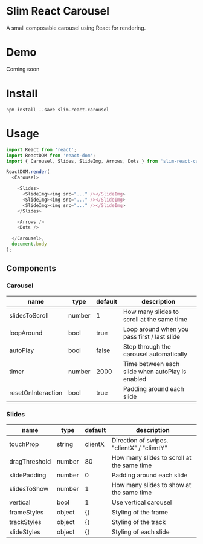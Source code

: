 # Slim React Carousel
A small composable carousel using React for rendering.

Demo
===
Coming soon

Install
=======
```
npm install --save slim-react-carousel
```

Usage
=====
```javascript
import React from 'react';
import ReactDOM from 'react-dom';
import { Carousel, Slides, SlideImg, Arrows, Dots } from 'slim-react-carousel';

ReactDOM.render(
  <Carousel>

    <Slides>
      <SlideImg><img src="..." /></SlideImg>
      <SlideImg><img src="..." /></SlideImg>
      <SlideImg><img src="..." /></SlideImg>
    </Slides>

    <Arrows />
    <Dots />

  </Carousel>,
  document.body
);
```

## Components


### Carousel

<table class="table table-bordered table-striped">
  <thead>
    <tr>
      <th style="width: 100px;">name</th>
      <th style="width: 50px;">type</th>
      <th style="width: 50px;">default</th>
      <th>description</th>
    </tr>
  </thead>
  <tbody>
    <tr>
      <td>slidesToScroll</td>
      <td>number</td>
      <td>1</td>
      <td>How many slides to scroll at the same time</td>
    </tr>
    <tr>
      <td>loopAround</td>
      <td>bool</td>
      <td>true</td>
      <td>Loop around when you pass first / last slide</td>
    </tr>
    <tr>
      <td>autoPlay</td>
      <td>bool</td>
      <td>false</td>
      <td>Step through the carousel automatically</td>
    </tr>
    <tr>
      <td>timer</td>
      <td>number</td>
      <td>2000</td>
      <td>Time between each slide when autoPlay is enabled</td>
    </tr>
    <tr>
      <td>resetOnInteraction</td>
      <td>bool</td>
      <td>true</td>
      <td>Padding around each slide</td>
    </tr>
  </tbody>
</table>

### Slides

<table class="table table-bordered table-striped">
  <thead>
    <tr>
      <th style="width: 100px;">name</th>
      <th style="width: 50px;">type</th>
      <th style="width: 50px;">default</th>
      <th>description</th>
    </tr>
  </thead>
  <tbody>
    <tr>
      <td>touchProp</td>
      <td>string</td>
      <td>clientX</td>
      <td>Direction of swipes. "clientX" / "clientY"</td>
    </tr>
    <tr>
      <td>dragThreshold</td>
      <td>number</td>
      <td>80</td>
      <td>How many slides to scroll at the same time</td>
    </tr>
    <tr>
      <td>slidePadding</td>
      <td>number</td>
      <td>0</td>
      <td>Padding around each slide</td>
    </tr>
    <tr>
      <td>slidesToShow</td>
      <td>number</td>
      <td>1</td>
      <td>How many slides to show at the same time</td>
    </tr>
    <tr>
      <td>vertical</td>
      <td>bool</td>
      <td>1</td>
      <td>Use vertical carousel</td>
    </tr>
    <tr>
      <td>frameStyles</td>
      <td>object</td>
      <td>{}</td>
      <td>Styling of the frame</td>
    </tr>
    <tr>
      <td>trackStyles</td>
      <td>object</td>
      <td>{}</td>
      <td>Styling of the track</td>
    </tr>
    <tr>
      <td>slideStyles</td>
      <td>object</td>
      <td>{}</td>
      <td>Styling of each slide</td>
    </tr>
  </tbody>
</table>
